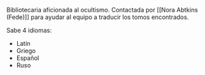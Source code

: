 Bibliotecaria aficionada al ocultismo. Contactada por [[Nora Abtkins (Fede)]] para ayudar al equipo a traducir los tomos encontrados.

Sabe 4 idiomas:
- Latín
- Griego
- Español
- Ruso

